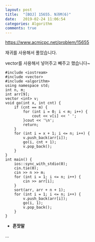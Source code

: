 ```yaml
---
layout: post
title:  "[BOJ] 15655. N과M(6)"
date:   2019-02-24 11:06:54
categories: Algorithm
comments: true
---
```


https://www.acmicpc.net/problem/15655  



재귀를 사용해서 풀었습니다.  

vector를 사용해서 넣어주고 빼주고 했습니다~  


~~~
#include <iostream>
#include <vector>
#include <algorithm>
using namespace std;
int n, m;
int arr[9];
vector <int> v;
void go(int x, int cnt) {
	if (cnt == m) {
		for (int i = 0; i < m; i++) {
			cout << v[i] << ' ';
		}cout << '\n';
		return;
	}
	for (int i = x + 1; i <= n; i++) {
		v.push_back(arr[i]);
		go(i, cnt + 1);
		v.pop_back();
	}
}
int main() {
	ios::sync_with_stdio(0);
	cin.tie(0);
	cin >> n >> m;
	for (int i = 1; i <= n; i++) {
		cin >> arr[i];
	}
	sort(arr, arr + n + 1);
	for (int i = 1; i <= n; i++) {
		v.push_back(arr[i]);
		go(i, 1);
		v.pop_back();
	}
}
~~~

- **혼잣말**

...
